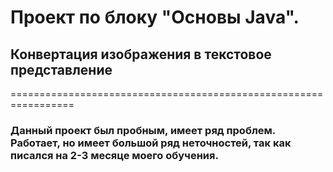 
# Проект по блоку "Основы Java".
## Конвертация изображения в текстовое представление
=================================================================
### Данный проект был пробным, имеет ряд проблем. Работает, но имеет большой ряд неточностей, так как писался на 2-3 месяце моего обучения.
